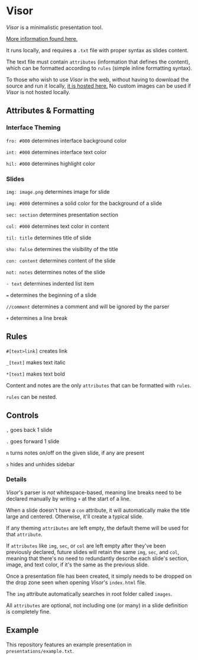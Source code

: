 # Visor

_Visor_ is a minimalistic presentation tool.

[More information found here.](http://v-os.ca/visor)

It runs locally, and requires a `.txt` file with proper syntax as slides content.

The text file must contain `attributes` (information that defines the content), which can be formatted according to `rules` (simple inline formatting syntax).

To those who wish to use _Visor_ in the web, without having to download the source and run it locally, [it is hosted here.](http://exp.v-os.ca/visor) No custom images can be used if _Visor_ is not hosted locally.

## Attributes & Formatting

### Interface Theming

`fro: #000` determines interface background color

`int: #000` determines interface text color

`hil: #000` determines highlight color

### Slides

`img: image.png` determines image for slide

`img: #000` determines a solid color for the background of a slide

`sec: section` determines presentation section

`col: #000` determines text color in content

`til: title` determines title of slide

`sho: false` determines the visibility of the title

`con: content` determines content of the slide

`not: notes` determines notes of the slide

`- text` determines indented list item

`=` determines the beginning of a slide

`//comment` determines a comment and will be ignored by the parser

`+` determines a line break

## Rules

`#[text>link]` creates link

`_[text]` makes text italic

`*[text]` makes text bold

Content and notes are the only `attributes` that can be formatted with `rules`.

`rules` can be nested.

## Controls

`,` goes back 1 slide

`.` goes forward 1 slide

`n` turns notes on/off on the given slide, if any are present

`s` hides and unhides sidebar

### Details

_Visor_'s parser is _not_ whitespace-based, meaning line breaks need to be declared manually by writing `+` at the start of a line.

When a slide doesn't have a `con` attribute, it will automatically make the title large and centered. Otherwise, it'll create a typical slide.

If any theming `attributes` are left empty, the default theme will be used for that `attribute`.

If `attributes` like `img`, `sec`, or `col` are left empty after they've been previously declared, future slides will retain the same `img`, `sec`, and `col`, meaning that there's no need to redundantly describe each slide's section, image, and text color, if it's the same as the previous slide.

Once a presentation file has been created, it simply needs to be dropped on the drop zone seen when opening _Visor_'s `index.html` file.

The `img` attribute automatically searches in root folder called `images`.

All `attributes` are optional, not including one (or many) in a slide definition is completely fine.

## Example

This repository features an example presentation in `presentations/example.txt`.
